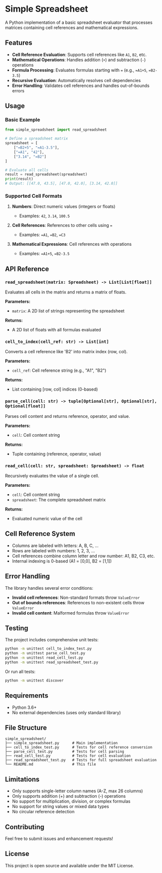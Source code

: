 # Simple Spreadsheet

A Python implementation of a basic spreadsheet evaluator that processes matrices containing cell references and mathematical expressions.

## Features

- **Cell Reference Evaluation**: Supports cell references like `A1`, `B2`, etc.
- **Mathematical Operations**: Handles addition (`+`) and subtraction (`-`) operations
- **Formula Processing**: Evaluates formulas starting with `=` (e.g., `=A1+5`, `=B2-3.5`)
- **Recursive Evaluation**: Automatically resolves cell dependencies
- **Error Handling**: Validates cell references and handles out-of-bounds errors

## Usage

### Basic Example

```python
from simple_spreadsheet import read_spreadsheet

# Define a spreadsheet matrix
spreadsheet = [
    ["=B2+5", "=A1-3.5"],
    ["=A1", "42"],
    ["3.14", "=B2"]
]

# Evaluate all cells
result = read_spreadsheet(spreadsheet)
print(result)
# Output: [[47.0, 43.5], [47.0, 42.0], [3.14, 42.0]]
```

### Supported Cell Formats

1. **Numbers**: Direct numeric values (integers or floats)
   - Examples: `42`, `3.14`, `100.5`

2. **Cell References**: References to other cells using `=`
   - Examples: `=A1`, `=B2`, `=C3`

3. **Mathematical Expressions**: Cell references with operations
   - Examples: `=A1+5`, `=B2-3.5`

## API Reference

### `read_spreadsheet(matrix: Spreadsheet) -> List[List[float]]`

Evaluates all cells in the matrix and returns a matrix of floats.

**Parameters:**
- `matrix`: A 2D list of strings representing the spreadsheet

**Returns:**
- A 2D list of floats with all formulas evaluated

### `cell_to_index(cell_ref: str) -> List[int]`

Converts a cell reference like 'B2' into matrix index (row, col).

**Parameters:**
- `cell_ref`: Cell reference string (e.g., "A1", "B2")

**Returns:**
- List containing [row, col] indices (0-based)

### `parse_cell(cell: str) -> tuple[Optional[str], Optional[str], Optional[float]]`

Parses cell content and returns reference, operator, and value.

**Parameters:**
- `cell`: Cell content string

**Returns:**
- Tuple containing (reference, operator, value)

### `read_cell(cell: str, spreadsheet: Spreadsheet) -> float`

Recursively evaluates the value of a single cell.

**Parameters:**
- `cell`: Cell content string
- `spreadsheet`: The complete spreadsheet matrix

**Returns:**
- Evaluated numeric value of the cell

## Cell Reference System

- Columns are labeled with letters: A, B, C, ...
- Rows are labeled with numbers: 1, 2, 3, ...
- Cell references combine column letter and row number: A1, B2, C3, etc.
- Internal indexing is 0-based (A1 = [0,0], B2 = [1,1])

## Error Handling

The library handles several error conditions:

- **Invalid cell references**: Non-standard formats throw `ValueError`
- **Out of bounds references**: References to non-existent cells throw `ValueError`
- **Invalid cell content**: Malformed formulas throw `ValueError`

## Testing

The project includes comprehensive unit tests:

```bash
python -m unittest cell_to_index_test.py
python -m unittest parse_cell_test.py
python -m unittest read_cell_test.py
python -m unittest read_spreadsheet_test.py
```

Or run all tests:

```bash
python -m unittest discover
```

## Requirements

- Python 3.6+
- No external dependencies (uses only standard library)

## File Structure

```
simple_spreadsheet/
├── simple_spreadsheet.py      # Main implementation
├── cell_to_index_test.py      # Tests for cell reference conversion
├── parse_cell_test.py         # Tests for cell parsing
├── read_cell_test.py          # Tests for cell evaluation
├── read_spreadsheet_test.py   # Tests for full spreadsheet evaluation
└── README.md                  # This file
```

## Limitations

- Only supports single-letter column names (A-Z, max 26 columns)
- Only supports addition (+) and subtraction (-) operations
- No support for multiplication, division, or complex formulas
- No support for string values or mixed data types
- No circular reference detection

## Contributing

Feel free to submit issues and enhancement requests!

## License

This project is open source and available under the MIT License.